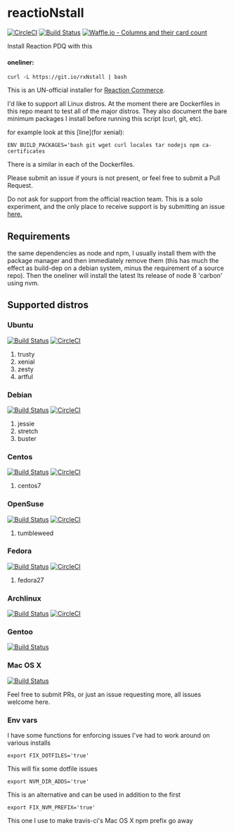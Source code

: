 # reactioNstall

[![CircleCI](https://circleci.com/gh/joshuacox/rxNstall/tree/master.svg?style=svg)](https://circleci.com/gh/joshuacox/rxNstall/tree/master)
[![Build Status](https://travis-ci.org/joshuacox/rxNstall.svg?branch=master)](https://travis-ci.org/joshuacox/rxNstall)
[![Waffle.io - Columns and their card
count](https://badge.waffle.io/joshuacox/rxNstall.svg?columns=all)](https://waffle.io/joshuacox/rxNstall)

Install Reaction PDQ with this
#### oneliner:

```
curl -L https://git.io/rxNstall | bash
```

This is an UN-official installer for [Reaction Commerce](https://reactioncommerce.com/).

I'd like to support all Linux distros.
At the moment there are Dockerfiles in this repo meant to test all of the major distros.
They also document the bare minimum packages I install before running this script (curl, git, etc).

for example look at this [line](for xenial):

```
ENV BUILD_PACKAGES='bash git wget curl locales tar nodejs npm ca-certificates
```

There is a similar in each of the Dockerfiles.

Please submit an issue if yours is not present, or feel
free to submit a Pull Request.

Do not ask for support from the official
reaction team.  This is a solo experiment, and the only place to receive
support is by submitting an issue
[here.](https://github.com/joshuacox/rxNstall/issues)

## Requirements

the same dependencies as node and npm, I usually install them with the
package manager and then immediately remove them (this has much the
effect as build-dep on a debian system, minus the requirement of a
source repo).  Then the oneliner will install the latest lts release of
node 8 'carbon' using nvm.


## Supported distros

### Ubuntu
[![Build Status](https://travis-ci.org/joshuacox/rxNstall.svg?branch=ubuntu)](https://travis-ci.org/joshuacox/rxNstall)
[![CircleCI](https://circleci.com/gh/joshuacox/rxNstall/tree/ubuntu.svg?style=svg)](https://circleci.com/gh/joshuacox/rxNstall/tree/ubuntu)

1. trusty
1. xenial
1. zesty
1. artful

### Debian
[![Build Status](https://travis-ci.org/joshuacox/rxNstall.svg?branch=debian)](https://travis-ci.org/joshuacox/rxNstall)
[![CircleCI](https://circleci.com/gh/joshuacox/rxNstall/tree/debian.svg?style=svg)](https://circleci.com/gh/joshuacox/rxNstall/tree/debian)

1. jessie
1. stretch
1. buster


### Centos
[![Build Status](https://travis-ci.org/joshuacox/rxNstall.svg?branch=centos)](https://travis-ci.org/joshuacox/rxNstall)
[![CircleCI](https://circleci.com/gh/joshuacox/rxNstall/tree/centos.svg?style=svg)](https://circleci.com/gh/joshuacox/rxNstall/tree/centos)

1. centos7

### OpenSuse
[![Build Status](https://travis-ci.org/joshuacox/rxNstall.svg?branch=opensuse)](https://travis-ci.org/joshuacox/rxNstall)
[![CircleCI](https://circleci.com/gh/joshuacox/rxNstall/tree/opensuse.svg?style=svg)](https://circleci.com/gh/joshuacox/rxNstall/tree/opensuse)

1. tumbleweed

### Fedora
[![Build Status](https://travis-ci.org/joshuacox/rxNstall.svg?branch=fedora)](https://travis-ci.org/joshuacox/rxNstall)
[![CircleCI](https://circleci.com/gh/joshuacox/rxNstall/tree/fedora.svg?style=svg)](https://circleci.com/gh/joshuacox/rxNstall/tree/fedora)

1. fedora27

### Archlinux
[![Build Status](https://travis-ci.org/joshuacox/rxNstall.svg?branch=archlinux)](https://travis-ci.org/joshuacox/rxNstall)
[![CircleCI](https://circleci.com/gh/joshuacox/rxNstall/tree/archlinux.svg?style=svg)](https://circleci.com/gh/joshuacox/rxNstall/tree/archlinux)

### Gentoo
[![Build Status](https://travis-ci.org/joshuacox/rxNstall.svg?branch=gentoo)](https://travis-ci.org/joshuacox/rxNstall)

### Mac OS X
[![Build Status](https://travis-ci.org/joshuacox/rxNstall.svg?branch=macosx)](https://travis-ci.org/joshuacox/rxNstall)

Feel free to submit PRs, or just an issue requesting more, all issues
welcome here.

### Env vars

I have some functions for enforcing issues I've had to work around on
various installs


```
export FIX_DOTFILES='true'
```

This will fix some dotfile issues

```
export NVM_DIR_ADDS='true'
```

This is an alternative and can be used in addition to the first

```
export FIX_NVM_PREFIX='true'
```

This one I use to make travis-ci's Mac OS X npm prefix go away
